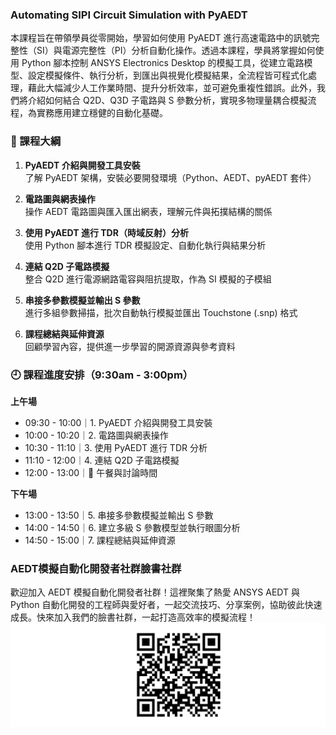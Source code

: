 ### Automating SIPI Circuit Simulation with PyAEDT


本課程旨在帶領學員從零開始，學習如何使用 PyAEDT 進行高速電路中的訊號完整性（SI）與電源完整性（PI）分析自動化操作。透過本課程，學員將掌握如何使用 Python 腳本控制 ANSYS Electronics Desktop 的模擬工具，從建立電路模型、設定模擬條件、執行分析，到匯出與視覺化模擬結果，全流程皆可程式化處理，藉此大幅減少人工作業時間、提升分析效率，並可避免重複性錯誤。此外，我們將介紹如何結合 Q2D、Q3D 子電路與 S 參數分析，實現多物理量耦合模擬流程，為實務應用建立穩健的自動化基礎。


### 🧭 課程大綱

1. **PyAEDT 介紹與開發工具安裝**  
了解 PyAEDT 架構，安裝必要開發環境（Python、AEDT、pyAEDT 套件）

2. **電路圖與網表操作**  
操作 AEDT 電路圖與匯入匯出網表，理解元件與拓撲結構的關係

3. **使用 PyAEDT 進行 TDR（時域反射）分析**  
使用 Python 腳本進行 TDR 模擬設定、自動化執行與結果分析

4. **連結 Q2D 子電路模擬**  
整合 Q2D 進行電源網路電容與阻抗提取，作為 SI 模擬的子模組

5. **串接多參數模擬並輸出 S 參數**  
進行多組參數掃描，批次自動執行模擬並匯出 Touchstone (.snp) 格式

6. **課程總結與延伸資源**  
回顧學習內容，提供進一步學習的開源資源與參考資料


### 🕘 課程進度安排（9:30am - 3:00pm）

**上午場**
- 09:30 - 10:00｜1. PyAEDT 介紹與開發工具安裝
- 10:00 - 10:20｜2. 電路圖與網表操作
- 10:30 - 11:10｜3. 使用 PyAEDT 進行 TDR 分析
- 11:10 - 12:00｜4. 連結 Q2D 子電路模擬
- 12:00 - 13:00｜🍱 午餐與討論時間

**下午場**
- 13:00 - 13:50｜5. 串接多參數模擬並輸出 S 參數
- 14:00 - 14:50｜6. 建立多級 S 參數模型並執行眼圖分析
- 14:50 - 15:00｜7. 課程總結與延伸資源

### AEDT模擬自動化開發者社群臉書社群
歡迎加入 AEDT 模擬自動化開發者社群！這裡聚集了熱愛 ANSYS AEDT 與 Python 自動化開發的工程師與愛好者，一起交流技巧、分享案例，協助彼此快速成長。快來加入我們的臉書社群，一起打造高效率的模擬流程！
![Facebook_PyAEDT_QR](/assets/Facebook_PyAEDT_QR.png)